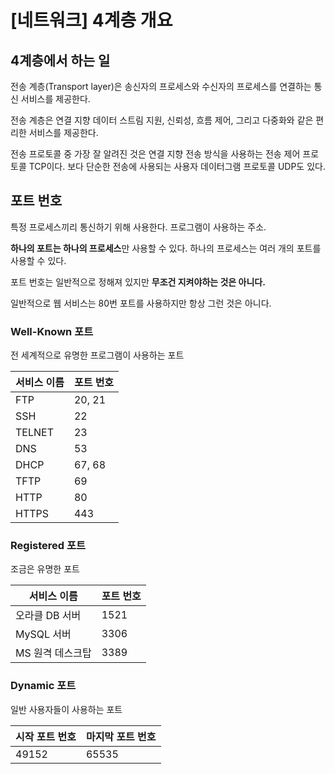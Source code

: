 # [네트워크] 4계층 개요

## 4계층에서 하는 일

전송 계층(Transport layer)은 송신자의 프로세스와 수신자의 프로세스를 연결하는 통신 서비스를 제공한다.

전송 계층은 연결 지향 데이터 스트림 지원, 신뢰성, 흐름 제어, 그리고 다중화와 같은 편리한 서비스를 제공한다.

전송 프로토콜 중 가장 잘 알려진 것은 연결 지향 전송 방식을 사용하는 전송 제어 프로토콜 TCP이다. 보다 단순한 전송에 사용되는 사용자 데이터그램 프로토콜 UDP도 있다.

## 포트 번호

특정 프로세스끼리 통신하기 위해 사용한다. 프로그램이 사용하는 주소.

**하나의 포트는 하나의 프로세스**만 사용할 수 있다. 하나의 프로세스는 여러 개의 포트를 사용할 수 있다.

포트 번호는 일반적으로 정해져 있지만 **무조건 지켜야하는 것은 아니다.**

일반적으로 웹 서비스는 80번 포트를 사용하지만 항상 그런 것은 아니다.

### Well-Known 포트

전 세계적으로 유명한 프로그램이 사용하는 포트

|서비스 이름|포트 번호|
|---|---|
|FTP|20, 21|
|SSH|22|
|TELNET|23|
|DNS|53|
|DHCP|67, 68|
|TFTP|69|
|HTTP|80|
|HTTPS|443|


### Registered 포트

조금은 유명한 포트

|서비스 이름|포트 번호|
|---|---|
|오라클 DB 서버|1521|
|MySQL 서버|3306|
|MS 원격 데스크탑|3389|


### Dynamic 포트

일반 사용자들이 사용하는 포트

|시작 포트 번호|마지막 포트 번호|
|---|---|
|49152|65535|

